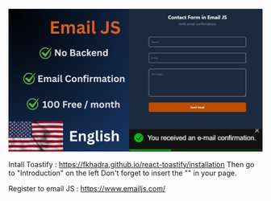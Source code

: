 ![alt text](public/english.png)

Intall Toastify : https://fkhadra.github.io/react-toastify/installation
Then go to "Introduction" on the left
Don't forget to insert the "<ToastContainer />" in your page.

Register to email JS : https://www.emailjs.com/
